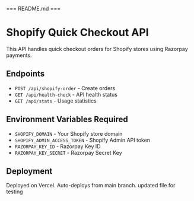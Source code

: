 === README.md ===
# Shopify Quick Checkout API

This API handles quick checkout orders for Shopify stores using Razorpay payments.

## Endpoints

- `POST /api/shopify-order` - Create orders
- `GET /api/health-check` - API health status
- `GET /api/stats` - Usage statistics

## Environment Variables Required

- `SHOPIFY_DOMAIN` - Your Shopify store domain
- `SHOPIFY_ADMIN_ACCESS_TOKEN` - Shopify Admin API token
- `RAZORPAY_KEY_ID` - Razorpay Key ID
- `RAZORPAY_KEY_SECRET` - Razorpay Secret Key

## Deployment

Deployed on Vercel. Auto-deploys from main branch.
updated file for testing
